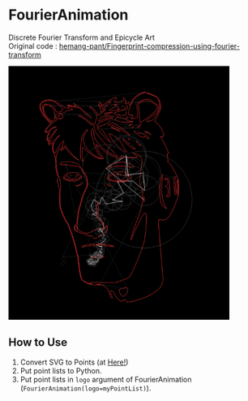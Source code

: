 # FourierAnimation
Discrete Fourier Transform and Epicycle Art<br>
Original code : [hemang-pant/Fingerprint-compression-using-fourier-transform](https://github.com/hemang-pant/Fingerprint-compression-using-fourier-transform/tree/03d313af31623ad3dffca23455ceeecda210f421)

<img src='./fourier.PNG' height=500>

## How to Use
1. Convert SVG to Points (at [Here!](https://shinao.github.io/PathToPoints/))
2. Put point lists to Python.
3. Put point lists in `logo` argument of FourierAnimation (```FourierAnimation(logo=myPointList)```).

